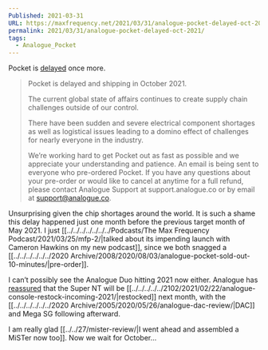 ```yaml
---
Published: 2021-03-31
URL: https://maxfrequency.net/2021/03/31/analogue-pocket-delayed-oct-2021/
permalink: 2021/03/31/analogue-pocket-delayed-oct-2021/
tags:
  - Analogue_Pocket
---
```

Pocket is [delayed](https://twitter.com/analogue/status/1377375231296200704) once more.

> Pocket is delayed and shipping in October 2021.
> 
> The current global state of affairs continues to create supply chain challenges outside of our control.
> 
> There have been sudden and severe electrical component shortages as well as logistical issues leading to a domino effect of challenges for nearly everyone in the industry.
> 
> We’re working hard to get Pocket out as fast as possible and we appreciate your understanding and patience. An email is being sent to everyone who pre-ordered Pocket. If you have any questions about your pre-order or would like to cancel at anytime for a full refund, please contact Analogue Support at support.analogue.co or by email at support@analogue.co.

Unsurprising given the chip shortages around the world. It is such a shame this delay happened just one month before the previous target month of May 2021. I just [[../../../../../../../Podcasts/The Max Frequency Podcast/2021/03/25/mfp-2/|talked about its impending launch with Cameron Hawkins on my new podcast]], since we both snagged a [[../../../../../../2020 Archive/2008/2020/08/03/analogue-pocket-sold-out-10-minutes/|pre-order]].

I can’t possibly see the Analogue Duo hitting 2021 now either. Analogue has [reassured](https://twitter.com/analogue/status/1377375464042323971) that the Super NT will be [[../../../../../2102/2021/02/22/analogue-console-restock-incoming-2021/|restocked]] next month, with the [[../../../../../../2020 Archive/2005/2020/05/26/analogue-dac-review/|DAC]] and Mega SG following afterward.

I am really glad [[../../27/mister-review/|I went ahead and assembled a MiSTer now too]]. Now we wait for October…